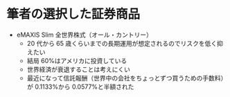 # 筆者の選択した証券商品

<div grid="~ cols-2 gap-4">
<div>

- eMAXIS Slim 全世界株式（オール・カントリー）
  - 20 代から 65 歳くらいまでの長期運用が想定されるのでリスクを低く抑えたい
  - 結局 60%はアメリカに投資している
  - 世界経済が衰退することは考えにくい
  - 最近になって信託報酬（世界中の会社をちょっとずつ買うための手数料）が 0.1133%から 0.0577%と半額された

</div>
<div>

<Youtube id="OgX42mnArh4?si=HH1FlXuxMEdYxXjz" />

</div>
</div>
